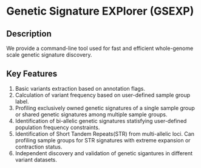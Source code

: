 # Genetic Signature EXPlorer (GSEXP)

## Description
We provide a command-line tool used for fast and efficient whole-genome scale genetic signature discovery.

## Key Features
1. Basic variants extraction based on annotation flags.
2. Calculation of variant frequency based on user-defined sample group label.
3. Profiling exclusively owned genetic signatures of a single sample group or shared genetic signatures among multiple sample groups.
4. Identification of bi-allelic genetic signatures statisfying user-defined population frequency constraints.
5. Identification of Short Tandem Repeats(STR) from multi-allelic loci. Can profiling sample groups for STR signatures with extreme expansion or contraction status.
6. Independent discovery and validation of genetic sigantures in different variant datasets. 
